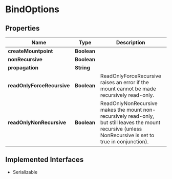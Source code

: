 

# BindOptions


## Properties

| Name | Type | Description | Notes |
|------------ | ------------- | ------------- | -------------|
|**createMountpoint** | **Boolean** |  |  [optional] |
|**nonRecursive** | **Boolean** |  |  [optional] |
|**propagation** | **String** |  |  [optional] |
|**readOnlyForceRecursive** | **Boolean** | ReadOnlyForceRecursive raises an error if the mount cannot be made recursively read-only. |  [optional] |
|**readOnlyNonRecursive** | **Boolean** | ReadOnlyNonRecursive makes the mount non-recursively read-only, but still leaves the mount recursive (unless NonRecursive is set to true in conjunction). |  [optional] |


## Implemented Interfaces

* Serializable


